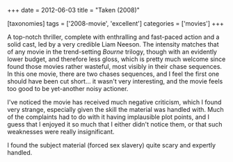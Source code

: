 +++
date = 2012-06-03
title = "Taken (2008)"

[taxonomies]
tags = ['2008-movie', 'excellent']
categories = ['movies']
+++

A top-notch thriller, complete with enthralling and fast-paced action
and a solid cast, led by a very credible Liam Neeson. The intensity
matches that of any movie in the trend-setting *Bourne* trilogy, though
with an evidently lower budget, and therefore less gloss, which is
pretty much welcome since found those movies rather wasteful, most
visibly in their chase sequences. In this one movie, there are two
chases sequences, and I feel the first one should have been cut
short... it wasn't very interesting, and the movie feels too good to
be yet-another noisy actioner.

I've noticed the movie has received much negative criticism, which I
found very strange, especially given the skill the material was handled
with. Much of the complaints had to do with it having implausible plot
points, and I guess that I enjoyed it so much that I either didn't
notice them, or that such weaknesses were really insignificant.

I found the subject material (forced sex slavery) quite scary and
expertly handled.
